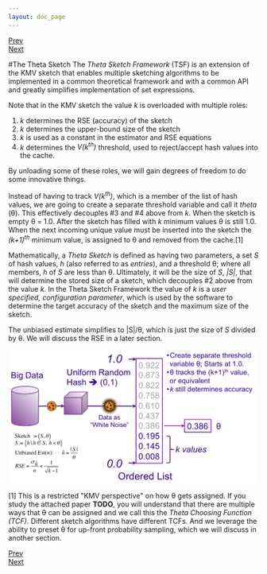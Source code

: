 ```yaml
---
layout: doc_page
---
```

[Prev](/docs/KMVsketch5.html)<br>
[Next](/docs/ThetaSketch2.html)

#The Theta Sketch
The <i>Theta Sketch Framework</i> (TSF) is an extension of the KMV sketch that enables multiple sketching algorithms to be implemented in a common theoretical framework and with a common API and greatly simplifies implementation of set expressions.

Note that in the KMV sketch the value <i>k</i> is overloaded with multiple roles:

1. <i>k</i> determines the RSE (accuracy) of the sketch
2. <i>k</i> determines the upper-bound size of the sketch
3. <i>k</i> is used as a constant in the estimator and RSE equations
4. <i>k</i> determines the <i>V(k<sup>th</sup>)</i> threshold, used to reject/accept hash values into the cache.

By unloading some of these roles, we will gain degrees of freedom to do some innovative things. 

Instead of having to track <i>V(k<sup>th</sup>)</i>, which is a member of the list of hash values, we are going to create a separate threshold variable and call it <i>theta</i> (&theta;). This effectively decouples #3 and #4 above from <i>k</i>. When the sketch is empty &theta; = 1.0.  After the sketch has filled with <i>k</i> minimum values &theta; is still 1.0.  When the next incoming unique value must be inserted into the sketch the <i>(k+1)<sup>th</sup></i> minimum value, is assigned to &theta; and removed from the cache.[1]

Mathematically, a <i>Theta Sketch</i> is defined as having two parameters, a set <i>S</i> of hash values, <i>h</i> (also referred to as <i>entries</i>), and a threshold &theta;; where all members, <i>h</i> of <i>S</i> are less than &theta;.  Ultimately, it will be the size of <i>S</i>, <i>|S|</i>, that will determine the stored size of a sketch, which decouples #2 above from the value <i>k</i>.  In the Theta Sketch Framework the value of <i>k</i> is a <i>user specified, configuration parameter</i>, which is used by the software to determine the target accuracy of the sketch and the maximum size of the sketch.

The unbiased estimate simplifies to \|S\|/&theta;, which is just the size of <i>S</i> divided by &theta;. 
We will discuss the RSE in a later section.

<img class="ds-img" src="/docs/img/ThetaSketch1.png" alt="ThetaSketch1" />


[1] This is a restricted "KMV perspective" on how &theta; gets assigned.  If you study the attached paper <b>TODO</b>, you will understand that there are multiple ways that &theta; can be assigned and we call this the <i>Theta Choosing Function (TCF)</i>.  Different sketch algorithms have different TCFs.  And we leverage the ability to preset &theta; for up-front probability sampling, which we will discuss in another section.

[Prev](/docs/KMVsketch5.html)<br>
[Next](/docs/ThetaSketch2.html)
